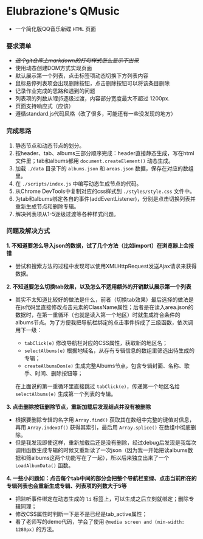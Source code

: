 # Elubrazione's QMusic
* 一个简化版QQ音乐新碟 `HTML` 页面


### 要求清单
- *~~这个git仓库上markdown的打勾样式怎么显示不出来~~*
- 使用动态创建DOM方式实现页面
- 默认展示第一个列表，点击标签项动态切换下方列表内容
- 鼠标悬停列表项会出现删除按钮，点击删除按钮可以将该条目删除
- 记录作业完成的思路和遇到的问题
- 列表项的列数从1到5逐级过渡，内容部分宽度最大不超过 1200px.
- 页面支持响应式（应该）
- 遵循standard.js代码风格（改了很多，可能还有一些没发现的地方）


### 完成思路
1. 静态节点和动态节点的划分。
2. 按header、tab、albums三部分顺序完成：header直接静态生成，写在html文件里；tab和albums都用 `document.createElement()` 动态生成。
3. 加载 `./data` 目录下的 `albums.json` 和 `areas.json` 数据，保存在对应的数组里。
4. 在 `./scripts/index.js` 中编写动态生成节点的代码。
5. 从Chrome DevTools中复制对应的css样式到 `./styles/style.css` 文件中。
6. 为tab和albums绑定各自的事件(addEventListener)，分别是点击切换列表并重新生成节点和删除专辑。
7. 解决列表项从1-5逐级过渡等各种样式问题。

### 问题及解决方式
**1. 不知道要怎么导入json的数据，试了几个方法（比如import）在浏览器上会报错**
* 尝试和搜索方法的过程中发现可以使用XMLHttpRequest发送Ajax请求来获得数据。

**2. 不知道要怎么切换tab效果，以及怎么不适用额外的开销默认展示第一个列表**
* 其实不太知道比较好的做法是什么，前者（切换tab效果）最后选择的做法是在js代码里直接修改点击元素的ClassName属性；后者是在读入area.json的数据时，在第一重循环（也就是读入第一个地区）时就生成符合条件的albums节点。为了方便我把导航栏绑定的点击事件拆成了三级函数，依次调用下一级：

    * `tabClick(e)` 修改导航栏对应的CSS属性，获取新的地区名；
    * `selectAlbums(e)` 根据地域名，从存有专辑信息的数组里筛选出待生成的专辑；
    * `createAlbumsDom(e)` 生成完整Albums节点，包含专辑封面、名称、歌手、时间、删除按钮等；

    在上面说的第一重循环里直接跳过 `tabClick(e)`，传递第一个地区名给 `selectAlbums(e)` 生成第一个列表的专辑。

**3. 点击删除按钮删除节点，重新加载后发现结点并没有被删除**
* 根据要删除专辑的名字用 `Array.find()` 获取其在数组中完整的键值对信息，再用 `Array.indexOf()` 获得其索引，最后用 `Array.splice()` 在数组中彻底删除。
* 但是我发现即使这样，重新加载后还是没有删除，经过debug后发现是我每次调用函数生成专辑的时候又重新读了一次json（因为我一开始把读albums数据和筛albums这两个功能写在了一起），所以后来独立出来了一个 `LoadAlbumData()` 函数。

**4. 一些小问题如：点击每个tab中间的部分会把整个导航栏变绿、点击当前所在的专辑列表也会重新生成专辑、列表项的列数大于5等**
* 把监听事件绑定在动态生成的 `li` 标签上，可以生成之后立刻就绑定；删除专辑同理；
* 修改CSS属性时判断一下是不是已经是tab_active属性；
* 看了老师写的demo代码，学会了使用 `@media screen and (min-width: 1280px)` 的方法。
